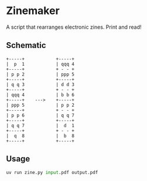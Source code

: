 # Zinemaker

A script that rearranges electronic zines. Print and read!

## Schematic

```plaintext
+-----+            +-----+
|  p  1            | qqq 4
+-----+            + - - +
| p p 2            | ppp 5
+-----+            +-----+
| q q 3            | d d 3
+-----+            + - - +
| qqq 4            | b b 6
+-----+    --->    +-----+
| ppp 5            | p p 2
+-----+            + - - +
| p p 6            | q q 7
+-----+            +-----+
| q q 7            |  d  1
+-----+            + - - +
|  q  8            |  b  8
+-----+            +-----+
```

## Usage

```py
uv run zine.py input.pdf output.pdf
```
